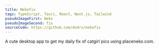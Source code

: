 ```yaml
---
title: Nekofix
tags: TypeScript, Tauri, React, Next.js, Tailwind
pseudoImageFirst: Neko
pseudoImageSecond: fix
sourceCode: https://github.com/4ndrs/nekofix
---
```

A cute desktop app to get my daily fix of catgirl pics using placeneko.com.
<br />
<br />
